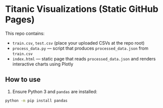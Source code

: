 # Titanic Visualizations (Static GitHub Pages)


This repo contains:


- `train.csv`, `test.csv` (place your uploaded CSVs at the repo root)
- `process_data.py` — script that produces `processed_data.json` from `train.csv`
- `index.html` — static page that reads `processed_data.json` and renders interactive charts using Plotly


## How to use


1. Ensure Python 3 and `pandas` are installed:


```bash
python -m pip install pandas
